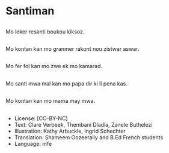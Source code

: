 # Santiman

##
Mo leker resanti boukou kiksoz.

##
Mo kontan kan mo granmer rakont nou zistwar aswar.

##
Mo fer fol kan mo zwe ek mo kamarad.

##
Mo santi mwa mal kan mo papa dir ki li pena kas.

##
Mo kontan kan mo mama may mwa.

##
* License: [CC-BY-NC]
* Text: Clare Verbeek, Thembani Dladla, Zanele Buthelezi
* Illustration: Kathy Arbuckle, Ingrid Schechter
* Translation: Shameem Oozeerally and B.Ed French students
* Language: mfe

